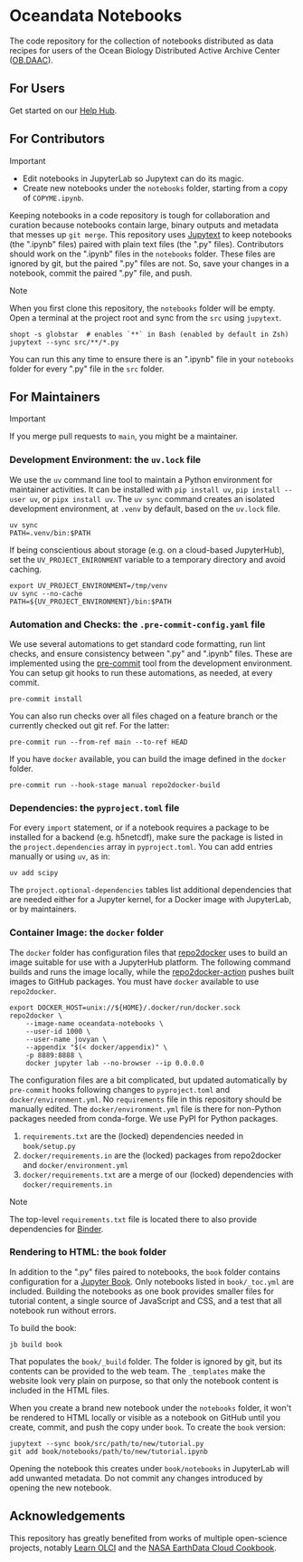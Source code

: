 # Oceandata Notebooks

The code repository for the collection of notebooks distributed as data recipes for
users of the Ocean Biology Distributed Active Archive Center ([OB.DAAC]).

## For Users

Get started on our [Help Hub].

## For Contributors

> [!IMPORTANT]
> - Edit notebooks in JupyterLab so Jupytext can do its magic.
> - Create new notebooks under the `notebooks` folder, starting from a copy of `COPYME.ipynb`.

Keeping notebooks in a code repository is tough for collaboration and curation
because notebooks contain large, binary outputs and metadata that messes up `git merge`.
This repository uses [Jupytext] to keep notebooks (the ".ipynb" files) paired
with plain text files (the ".py" files). Contributors should work on the ".ipynb" files
in the `notebooks` folder. These files are ignored by git, but the paired ".py" files are
not. So, save your changes in a notebook, commit the paired ".py" file, and push.

> [!Note]
> When you first clone this repository, the `notebooks` folder will be empty. Open a
> terminal at the project root and sync from the `src` using `jupytext`.

```shell
shopt -s globstar  # enables `**` in Bash (enabled by default in Zsh)
jupytext --sync src/**/*.py
```
You can run this any time to ensure there is an ".ipynb" file in your `notebooks` folder
for every ".py" file in the `src` folder.

## For Maintainers

> [!IMPORTANT]
> If you merge pull requests to `main`, you might be a maintainer.

### Development Environment: the `uv.lock` file

We use the `uv` command line tool to maintain a Python environment for maintainer activities.
It can be installed with `pip install uv`, `pip install --user uv`, or `pipx install uv`.
The `uv sync` command creates an isolated development environment, at `.venv` by default, based
on the `uv.lock` file.
```shell
uv sync
PATH=.venv/bin:$PATH
```
If being conscientious about storage (e.g. on a cloud-based JupyterHub), set the `UV_PROJECT_ENIRONMENT`
variable to a temporary directory and avoid caching.
```shell
export UV_PROJECT_ENVIRONMENT=/tmp/venv
uv sync --no-cache
PATH=${UV_PROJECT_ENVIRONMENT}/bin:$PATH
```

### Automation and Checks: the `.pre-commit-config.yaml` file

We use several automations to get standard code formatting, run lint checks, and ensure
consistency between ".py" and ".ipynb" files. These are implemented using the [pre-commit]
tool from the development environment. You can setup git hooks to run these automations,
as needed, at every commit.
```shell
pre-commit install
```
You can also run checks over all files chaged on a feature branch or the currently
checked out git ref. For the latter:
```shell
pre-commit run --from-ref main --to-ref HEAD
```
If you have `docker` available, you can build the image defined in the `docker` folder.
```shell
pre-commit run --hook-stage manual repo2docker-build
```

### Dependencies: the `pyproject.toml` file

For every `import` statement, or if a notebook requires a package to be installed
for a backend (e.g. h5netcdf), make sure the package is listed in the `project.dependencies`
array in `pyproject.toml`. You can add entries manually or using `uv`, as in:
```shell
uv add scipy
```
The `project.optional-dependencies` tables list additional dependencies that are needed
either for a Jupyter kernel, for a Docker image with JupyterLab, or by maintainers.

### Container Image: the `docker` folder

The `docker` folder has configuration files that [repo2docker] uses to build an image suitable
for use with a JupyterHub platform. The following command builds and runs the image locally,
while the [repo2docker-action] pushes built images to GitHub packages. You
must have `docker` available to use `repo2docker`.
```shell
export DOCKER_HOST=unix://${HOME}/.docker/run/docker.sock
repo2docker \
    --image-name oceandata-notebooks \
    --user-id 1000 \
    --user-name jovyan \
    --appendix "$(< docker/appendix)" \
    -p 8889:8888 \
    docker jupyter lab --no-browser --ip 0.0.0.0
```
The configuration files are a bit complicated, but updated automatically by `pre-commit`
hooks following changes to `pyproject.toml` and `docker/environment.yml`. No `requirements`
file in this repository should be manually edited. The `docker/environment.yml` file is there
for non-Python packages needed from conda-forge. We use PyPI for Python packages.
1. `requirements.txt` are the (locked) dependencies needed in `book/setup.py`
1. `docker/requirements.in` are the (locked) packages from repo2docker and `docker/environment.yml`
1. `docker/requirements.txt` are a merge of our (locked) dependencies with `docker/requirements.in`

> [!Note]
> The top-level `requirements.txt` file is located there to also provide dependencies for [Binder].

### Rendering to HTML: the `book` folder

In addition to the ".py" files paired to notebooks, the `book` folder contains configuration
for a [Jupyter Book]. Only notebooks listed in `book/_toc.yml` are included. Building
the notebooks as one book provides smaller files for tutorial content, a single source of
JavaScript and CSS, and a test that all notebook run without errors.

To build the book:
```shell
jb build book
```
That populates the `book/_build` folder. The folder is ignored by git, but its contents
can be provided to the web team. The `_templates` make the website look very plain on
purpose, so that only the notebook content is included in the HTML files.

When you create a brand new notebook under the `notebooks` folder, it won't be rendered
to HTML locally or visible as a notebook on GitHub until you create, commit, and push the
copy under `book`. To create the `book` version:
```shell
jupytext --sync book/src/path/to/new/tutorial.py
git add book/notebooks/path/to/new/tutorial.ipynb
```
Opening the notebook this creates under `book/notebooks` in JupyterLab will add unwanted
metadata. Do not commit any changes introduced by opening the new notebook.

## Acknowledgements

This repository has greatly benefited from works of multiple open-science projects,
notably [Learn OLCI] and the [NASA EarthData Cloud Cookbook].

[OB.DAAC]: https://www.earthdata.nasa.gov/centers/ob-daac
[Help Hub]: https://oceancolor.gsfc.nasa.gov/resources/docs/tutorials
[Jupytext]: https://jupytext.readthedocs.io
[Jupyter Book]: https://jupyterbook.org
[pre-commit]: https://pre-commit.com
[Binder]: https://mybinder.org/
[repo2docker]: https://repo2docker.readthedocs.io
[repo2docker-action]: https://github.com/marketplace/actions/repo2docker-action
[Learn OLCI]: https://github.com/wekeo/learn-olci
[NASA EarthData Cloud Cookbook]: https://nasa-openscapes.github.io/earthdata-cloud-cookbook

